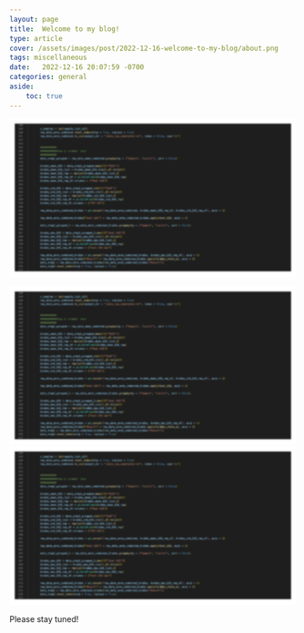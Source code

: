 ```yaml
---
layout: page
title:  Welcome to my blog!
type: article
cover: /assets/images/post/2022-12-16-welcome-to-my-blog/about.png
tags: miscellaneous
date:   2022-12-16 20:07:59 -0700
categories: general
aside:
    toc: true
---
```

![ ](/assets/images/post/2022-12-16-welcome-to-my-blog/about.png)

<img class="image image--md" src="/assets/images/post/2022-12-16-welcome-to-my-blog/about.png"/>

<img class="image image--md" src="../assets/images/post/2022-12-16-welcome-to-my-blog/about.png"/>

Please stay tuned!
